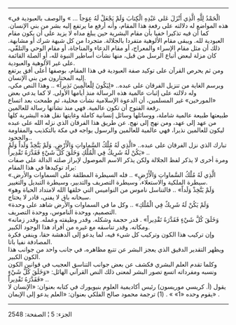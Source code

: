 ------------------------------------------------------------------------

«الْحَمْدُ لِلَّهِ الَّذِي أَنْزَلَ عَلى عَبْدِهِ الْكِتابَ وَلَمْ يَجْعَلْ لَهُ عِوَجاً ... » والوصف
بالعبودية في هذه المواضع له دلالته على رفعة هذا المقام، وأنه أرفع ما
يرتفع إليه بشر من بني الإنسان. كما أن فيه تذكيرا خفيا بأن مقام البشرية
حين يبلغ مداه لا يزيد على أن يكون مقام العبودية لله. ويبقى مقام الألوهية
متفردا بالجلالة. متجردا من كل شبهة شرك أو مشابهة. ذلك أن مثل مقام
الإسراء والمعراج، أو مقام الدعاء والمناجاة، أو مقام الوحي والتلقّي، كان
مزلة لبعض أتباع الرسل من قبل، منها نشأت أساطير النبوة لله، أو الصلة
القائمة على غير الألوهية والعبودية.  
ومن ثم يحرص القرآن على توكيد صفة العبودية في هذا المقام، بوصفها أعلى أفق
يرتفع إليه المختارون من بني الإنسان.  
ويرسم الغاية من تنزيل الفرقان على عبده.. «لِيَكُونَ لِلْعالَمِينَ نَذِيراً» .. وهذا
النص مكي، وله دلالته على إثبات عالمية هذه الرسالة منذ أيامها الأولى. لا
كما يدعي بعض «المورخين» غير المسلمين، أن الدعوة الإسلامية نشأت محلية، ثم
طمحت بعد اتساع رقعة الفتوح أن تكون عالمية. فهي منذ نشأتها رسالة
للعالمين.  
طبيعتها طبيعة عالمية شاملة، ووسائلها وسائل إنسانية كاملة وغايتها نقل هذه
البشرية كلها من عهد إلى عهد، ومن نهج إلى نهج. عن طريق هذا الفرقان الذي
نزله الله على عبده ليكون للعالمين نذيرا، فهي عالمية للعالمين والرسول
يواجه في مكة بالتكذيب والمقاومة والجحود..  
تبارك الذي نزل الفرقان على عبده.. «الَّذِي لَهُ مُلْكُ السَّماواتِ وَالْأَرْضِ. وَلَمْ يَتَّخِذْ
وَلَداً وَلَمْ يَكُنْ لَهُ شَرِيكٌ فِي الْمُلْكِ وَخَلَقَ كُلَّ شَيْءٍ فَقَدَّرَهُ تَقْدِيراً» ..  
ومرة أخرى لا يذكر لفظ الجلالة ولكن يذكر الاسم الموصول لإبراز صلته الدالة
على صفات يراد توكيدها في هذا المقام:  
«الَّذِي لَهُ مُلْكُ السَّماواتِ وَالْأَرْضِ» .. فله السيطرة المطلقة على السماوات
والأرض. سيطرة الملكية والاستعلاء، وسيطرة التصريف والتدبير، وسيطرة
التبديل والتغيير.  
«وَلَمْ يَتَّخِذْ وَلَداً» .. فالتناسل ناموس من النواميس التي خلقها الله لامتداد
الحياة وهو سبحانه باق لا يفنى، قادر لا يحتاج.  
«وَلَمْ يَكُنْ لَهُ شَرِيكٌ فِي الْمُلْكِ» .. وكل ما في السماوات والأرض شاهد على وحدة
التصميم، ووحدة الناموس، ووحدة التصريف.  
«وَخَلَقَ كُلَّ شَيْءٍ فَقَدَّرَهُ تَقْدِيراً» . قدر حجمة وشكله. وقدر وظيفته وعمله. وقدر
زمانه ومكانه. وقدر تناسقه مع غيره من أفراد هذا الوجود الكبير.  
وإن تركيب هذا الكون وتركيب كل شيء فيه، لما يدعو إلى الدهشة حقا، وينفي
فكرة المصادفة نفيا باتا.  
ويظهر التقدير الدقيق الذي يعجز البشر عن تتبع مظاهره، في جانب واحد من
جوانب هذا الكون الكبير.  
وكلما تقدم العلم البشري فكشف عن بعض جوانب التناسق العجيب في قوانين الكون
ونسبه ومفرداته اتسع تصور البشر لمعنى ذلك النص القرآني الهائل: «وَخَلَقَ كُلَّ
شَيْءٍ فَقَدَّرَهُ تَقْدِيراً» ..  
يقول (أ. كريسي موريسون) رئيس أكاديمية العلوم بنيويورك في كتابه بعنوان:
«الإنسان لا يقوم وحده «1» » . (1) ترجمة محمود صالح الفلكي بعنوان: «العلم
يدعو إلى الإيمان» .

------------------------------------------------------------------------

الجزء: 5 ¦ الصفحة: 2548

